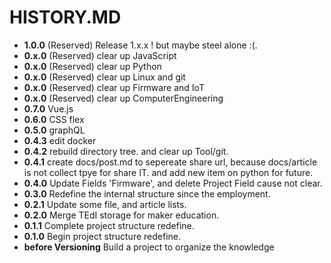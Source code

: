 # HISTORY.MD

- __1.0.0__ (Reserved) Release 1.x.x ! but maybe steel alone :(.
- __0.x.0__ (Reserved) clear up JavaScript
- __0.x.0__ (Reserved) clear up Python
- __0.x.0__ (Reserved) clear up Linux and git
- __0.x.0__ (Reserved) clear up Firmware and IoT
- __0.x.0__ (Reserved) clear up ComputerEngineering
- __0.7.0__ Vue.js
- __0.6.0__ CSS flex
- __0.5.0__ graphQL
- __0.4.3__ edit docker
- __0.4.2__ rebuild directory tree. and clear up Tool/git.
- __0.4.1__ create docs/post.md to sepereate share url, because docs/article is not collect tpye for share IT. and add new item on python for future.
- __0.4.0__ Update Fields 'Firmware', and delete Project Field cause not clear.
- __0.3.0__ Redefine the internal structure since the employment.
- __0.2.1__ Update some file, and article lists.
- __0.2.0__ Merge TEdI storage for maker education.
- __0.1.1__ Complete project structure redefine.
- __0.1.0__ Begin project structure redefine.
- __before Versioning__ Build a project to organize the knowledge
